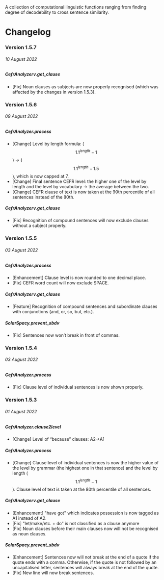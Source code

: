 A collection of computational linguistic functions ranging from finding degree of decodebility to cross sentence similarity.

# Changelog
### Version 1.5.7
###### 10 August 2022

##### CefrAnalyzerv.get_clause
+ [Fix] Noun clauses as subjects are now properly recognised (which was affected by the changes in version 1.5.3).

### Version 1.5.6
###### 09 August 2022

##### CefrAnalyzer.process
+ [Change] Level by length formula: ($$1.1^{length}-1$$) → ($$1.1^{length}-1.5$$), which is now capped at 7.
+ [Change] Final sentence CEFR level: the higher one of the level by length and the level by vocabulary → the average between the two.
+ [Change] CEFR clause of text is now taken at the 90th percentile of all sentences instead of the 80th.

##### CefrAnalyzerv.get_clause
+ [Fix] Recognition of compound sentences will now exclude clauses without a subject properly.

### Version 1.5.5
###### 03 August 2022

##### CefrAnalyzer.process
+ [Enhancement] Clause level is now rounded to one decimal place.
+ [Fix] CEFR word count will now exclude SPACE.

##### CefrAnalyzerv.get_clause
+ [Feature] Recognition of compound sentences and subordinate clauses with conjunctions (and, or, so, but, etc.).

##### SolarSpacy.prevent_sbdv
+ [Fix] Sentences now won’t break in front of commas.

### Version 1.5.4
###### 03 August 2022

##### CefrAnalyzer.process
+ [Fix] Clause level of individual sentences is now shown properly.

### Version 1.5.3
###### 01 August 2022

##### CefrAnalyzer.clause2level
+ [Change] Level of “because” clauses: A2→A1

##### CefrAnalyzer.process
+ [Change] Clause level of individual sentences is now the higher value of the level by grammar (the highest one in that sentence) and the level by length ($$1.1^{length}-1$$). Clause level of text is taken at the 80th percentile of all sentences.

##### CefrAnalyzerv.get_clause
+ [Enhancement] "have got" which indicates possession is now tagged as A1 instead of A2.
+ [Fix] "let/make/etc. + do" is not classified as a clause anymore
+ [Fix] Noun clauses before their main clauses now will not be recognised as noun clauses.

##### SolarSpacy.prevent_sbdv
+ [Enhancement] Sentences now will not break at the end of a quote if the quote ends with a comma. Otherwise, if the quote is not followed by an uncapitalised letter, sentences will always break at the end of the quote.
+ [Fix] New line will now break sentences.